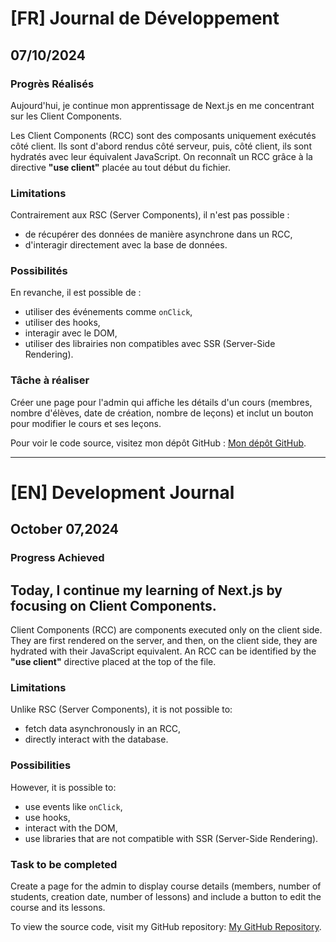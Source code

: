 # [FR] Journal de Développement

## 07/10/2024

### Progrès Réalisés

Aujourd'hui, je continue mon apprentissage de Next.js en me concentrant sur les Client Components.

Les Client Components (RCC) sont des composants uniquement exécutés côté client. Ils sont d'abord rendus côté serveur, puis, côté client, ils sont hydratés avec leur équivalent JavaScript. On reconnaît un RCC grâce à la directive **"use client"** placée au tout début du fichier.

### Limitations

Contrairement aux RSC (Server Components), il n'est pas possible :

- de récupérer des données de manière asynchrone dans un RCC,
- d'interagir directement avec la base de données.

### Possibilités

En revanche, il est possible de :

- utiliser des événements comme `onClick`,
- utiliser des hooks,
- interagir avec le DOM,
- utiliser des librairies non compatibles avec SSR (Server-Side Rendering).

### Tâche à réaliser

Créer une page pour l'admin qui affiche les détails d'un cours (membres, nombre d'élèves, date de création, nombre de leçons) et inclut un bouton pour modifier le cours et ses leçons.

Pour voir le code source, visitez mon dépôt GitHub : [Mon dépôt GitHub](https://github.com/Paul-Uchenna/youcode).

---

# [EN] Development Journal

## October 07,2024

### Progress Achieved

## Today, I continue my learning of Next.js by focusing on Client Components.

Client Components (RCC) are components executed only on the client side. They are first rendered on the server, and then, on the client side, they are hydrated with their JavaScript equivalent. An RCC can be identified by the **"use client"** directive placed at the top of the file.

### Limitations

Unlike RSC (Server Components), it is not possible to:

- fetch data asynchronously in an RCC,
- directly interact with the database.

### Possibilities

However, it is possible to:

- use events like `onClick`,
- use hooks,
- interact with the DOM,
- use libraries that are not compatible with SSR (Server-Side Rendering).

### Task to be completed

Create a page for the admin to display course details (members, number of students, creation date, number of lessons) and include a button to edit the course and its lessons.

To view the source code, visit my GitHub repository: [My GitHub Repository](https://github.com/Paul-Uchenna/youcode).
